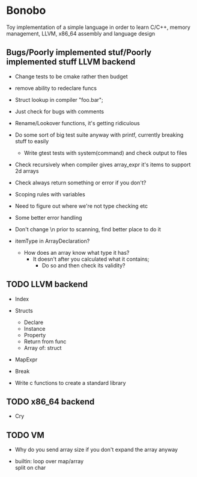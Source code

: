 # Bonobo

Toy implementation of a simple language in order to learn C/C++, memory management, LLVM, x86_64 assembly and language design


## Bugs/Poorly implemented stuf/Poorly implemented stuff  LLVM backend

* Change tests to be cmake rather then budget

* remove ability to redeclare funcs

* Struct lookup in compiler "foo.bar";

* Just check for bugs with comments

* Rename/Lookover functions, it's getting ridiculous

* Do some sort of big test suite anyway with printf, currently breaking stuff to easily
    * Write gtest tests with system(command) and check output to files

* Check recursively when compiler gives array_expr it's items to support 2d arrays

* Check always return something or error if you don't?

* Scoping rules with variables

* Need to figure out where we're not type checking etc 

* Some better error handling

* Don't change \n prior to scanning, find better place to do it

* itemType in ArrayDeclaration?
    * How does an array know what type it has?
        * It doesn't after you calculated what it contains;
            * Do so and then check its validity?


## TODO LLVM backend

* Index

* Structs
    * Declare
    * Instance
    * Property
    * Return from func
    * Array of:
        struct

* MapExpr

* Break

* Write c functions to create a standard library

## TODO x86_64 backend

* Cry


## TODO VM 

* Why do you send array size if you don't expand the array anyway

* builtin:
    loop over map/array    
    split on char
